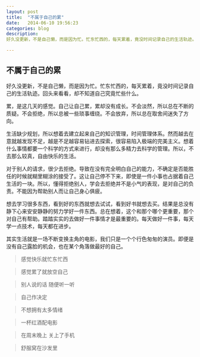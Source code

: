```yaml
---
layout: post
title:  "不属于自己的累"
date:   2014-06-10 19:56:23 
categories: blog
description:
好久没更新，不是自己懒，而是因为忙。忙东忙西的，每天累着，竟没时间记录自己的生活轨迹。回头来看看，却不知道自己究竟忙些什么。

---
```


## 不属于自己的累 ##

好久没更新，不是自己懒，而是因为忙。忙东忙西的，每天累着，竟没时间记录自己的生活轨迹。回头来看看，却不知道自己究竟忙些什么。

累，是这几天的感觉。自己让自己累，累却没有成长。不会淡然，所以总在不断的质疑。不会拒绝，所以总被一些琐事缠绕。不会放弃，所以总在取舍间迷失了方向。

生活缺少规划，所以想着去建立起来自己的知识管理，时间管理体系。然而越去在意就越发现不足，越是不足越容易钻进去探索，很容易陷入极端的完美主义。想着什么事情都要一个科学的方式来进行，却没有那么多精力去科学的管理。所以，不去那么较真，自由快乐的生活。

对于别人的请求，很少去拒绝。导致在没有完全明白自己的能力，不确定是否能胜任的时候就糊里糊涂的接受了。这让自己停不下来，即使是一件小事也占据着自己生活的一块。所以，懂得拒绝别人，学会去拒绝并不是小气的表现，是对自己的负责。不能因为帮助别人而让自己身心俱疲。

想去学习很多东西，看到好的东西就想去试试，看到好书就想去买。结果是总没有静下心来安安静静的努力学好一件东西。总在想着，这个和那个哪个更重要，那个对自己有帮助。踏踏实实的去做好一件事情才是最重要的。每天做好一件事，每天学一点技术，每天都在进步。

其实生活就是一场不断变换主角的电影，我们只是一个个行色匆匆的演员。即便是没有自己露脸的机会，也在某个角落做最好的自己。

> 感觉快乐就忙东忙西

> 感觉累了就放空自己

> 别人说的话 随便听一听

> 自己作决定

> 不想拥有太多情绪

> 一杯红酒配电影

> 在周末晚上 关上了手机

> 舒服窝在沙发里